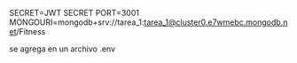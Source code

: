 SECRET=JWT SECRET
PORT=3001
MONGOURI=mongodb+srv://tarea_1:tarea_1@cluster0.e7wmebc.mongodb.net/Fitness


se agrega en un archivo .env 